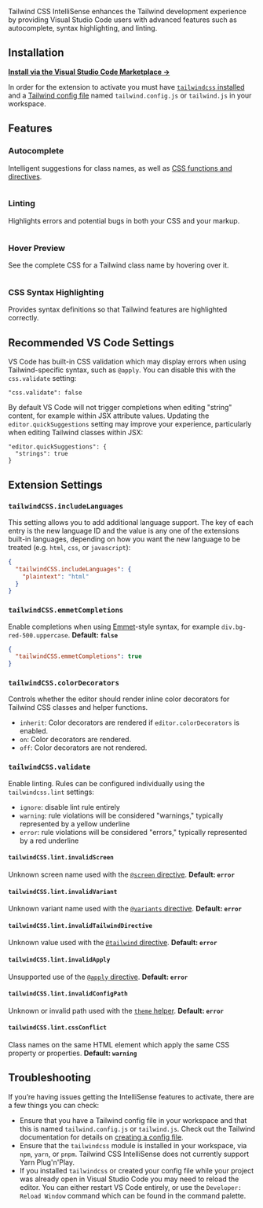 <img src="https://raw.githubusercontent.com/bradlc/vscode-tailwindcss/master/packages/tailwindcss-intellisense/.github/banner-dark.png" alt="" />

Tailwind CSS IntelliSense enhances the Tailwind development experience by providing Visual Studio Code users with advanced features such as autocomplete, syntax highlighting, and linting.

## Installation

**[Install via the Visual Studio Code Marketplace →](https://marketplace.visualstudio.com/items?itemName=bradlc.vscode-tailwindcss)**

In order for the extension to activate you must have [`tailwindcss` installed](https://tailwindcss.com/docs/installation/#1-install-tailwind-via-npm) and a [Tailwind config file](https://tailwindcss.com/docs/installation/#3-create-your-tailwind-config-file-optional) named `tailwind.config.js` or `tailwind.js` in your workspace.

## Features

### Autocomplete

Intelligent suggestions for class names, as well as [CSS functions and directives](https://tailwindcss.com/docs/functions-and-directives/).

<img src="https://raw.githubusercontent.com/bradlc/vscode-tailwindcss/master/packages/tailwindcss-intellisense/.github/autocomplete.png" alt="" />

### Linting

Highlights errors and potential bugs in both your CSS and your markup.

<img src="https://raw.githubusercontent.com/bradlc/vscode-tailwindcss/master/packages/tailwindcss-intellisense/.github/linting.png" alt="" />

### Hover Preview

See the complete CSS for a Tailwind class name by hovering over it.

<img src="https://raw.githubusercontent.com/bradlc/vscode-tailwindcss/master/packages/tailwindcss-intellisense/.github/hover.png" alt="" />

### CSS Syntax Highlighting

Provides syntax definitions so that Tailwind features are highlighted correctly.

## Recommended VS Code Settings

VS Code has built-in CSS validation which may display errors when using Tailwind-specific syntax, such as `@apply`. You can disable this with the `css.validate` setting:

```
"css.validate": false
```

By default VS Code will not trigger completions when editing "string" content, for example within JSX attribute values. Updating the `editor.quickSuggestions` setting may improve your experience, particularly when editing Tailwind classes within JSX:

```
"editor.quickSuggestions": {
  "strings": true
}
```

## Extension Settings

### `tailwindCSS.includeLanguages`

This setting allows you to add additional language support. The key of each entry is the new language ID and the value is any one of the extensions built-in languages, depending on how you want the new language to be treated (e.g. `html`, `css`, or `javascript`):

```json
{
  "tailwindCSS.includeLanguages": {
    "plaintext": "html"
  }
}
```

### `tailwindCSS.emmetCompletions`

Enable completions when using [Emmet](https://emmet.io/)-style syntax, for example `div.bg-red-500.uppercase`. **Default: `false`**

```json
{
  "tailwindCSS.emmetCompletions": true
}
```

### `tailwindCSS.colorDecorators`

Controls whether the editor should render inline color decorators for Tailwind CSS classes and helper functions.

- `inherit`: Color decorators are rendered if `editor.colorDecorators` is enabled.
- `on`: Color decorators are rendered.
- `off`: Color decorators are not rendered.

### `tailwindCSS.validate`

Enable linting. Rules can be configured individually using the `tailwindcss.lint` settings:

- `ignore`: disable lint rule entirely
- `warning`: rule violations will be considered "warnings," typically represented by a yellow underline
- `error`: rule violations will be considered "errors," typically represented by a red underline

#### `tailwindCSS.lint.invalidScreen`

Unknown screen name used with the [`@screen` directive](https://tailwindcss.com/docs/functions-and-directives/#screen). **Default: `error`**

#### `tailwindCSS.lint.invalidVariant`

Unknown variant name used with the [`@variants` directive](https://tailwindcss.com/docs/functions-and-directives/#variants). **Default: `error`**

#### `tailwindCSS.lint.invalidTailwindDirective`

Unknown value used with the [`@tailwind` directive](https://tailwindcss.com/docs/functions-and-directives/#tailwind). **Default: `error`**

#### `tailwindCSS.lint.invalidApply`

Unsupported use of the [`@apply` directive](https://tailwindcss.com/docs/functions-and-directives/#apply). **Default: `error`**

#### `tailwindCSS.lint.invalidConfigPath`

Unknown or invalid path used with the [`theme` helper](https://tailwindcss.com/docs/functions-and-directives/#theme). **Default: `error`**

#### `tailwindCSS.lint.cssConflict`

Class names on the same HTML element which apply the same CSS property or properties. **Default: `warning`**

## Troubleshooting

If you’re having issues getting the IntelliSense features to activate, there are a few things you can check:

- Ensure that you have a Tailwind config file in your workspace and that this is named `tailwind.config.js` or `tailwind.js`. Check out the Tailwind documentation for details on [creating a config file](https://tailwindcss.com/docs/installation/#3-create-your-tailwind-config-file-optional).
- Ensure that the `tailwindcss` module is installed in your workspace, via `npm`, `yarn`, or `pnpm`. Tailwind CSS IntelliSense does not currently support Yarn Plug'n'Play.
- If you installed `tailwindcss` or created your config file while your project was already open in Visual Studio Code you may need to reload the editor. You can either restart VS Code entirely, or use the `Developer: Reload Window` command which can be found in the command palette.
